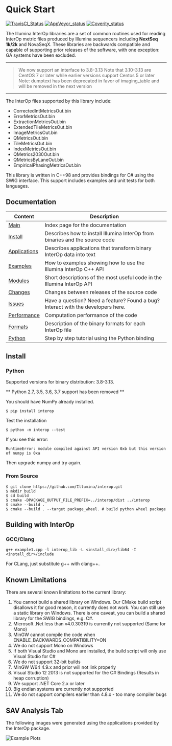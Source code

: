 Quick Start
===========

[![TravisCI_Status][tcistatus]][tcihome]
[![AppVeyor_status][acistatus]][acihome]
[![Coverity_status][covstatus]][covhome]

The Illumina InterOp libraries are a set of common routines used for reading InterOp metric files produced by
Illumina sequencers including **NextSeq 1k/2k** and NovaSeqX. These libraries are backwards compatible and capable of supporting prior releases of the software,
with one exception: GA systems have been excluded.

***
> We now support an interface to 3.8-3.13
> Note that 3.10-3.13 are CentOS 7 or later while earlier versions support Centos 5 or later
> Note: dumptext has been deprecated in favor of imaging_table and will be removed in the next version
***

The InterOp files supported by this library include:
  - CorrectedIntMetricsOut.bin
  - ErrorMetricsOut.bin
  - ExtractionMetricsOut.bin
  - ExtendedTileMetricsOut.bin
  - ImageMetricsOut.bin
  - QMetricsOut.bin
  - TileMetricsOut.bin
  - IndexMetricsOut.bin
  - QMetrics2030Out.bin
  - QMetricsByLaneOut.bin
  - EmpiricalPhasingMetricsOut.bin

This library is written in C++98 and provides bindings for C# using the SWIG interface. This
support includes examples and unit tests for both languages.

[tcistatus]:https://travis-ci.org/Illumina/interop.svg?branch=master
[tcihome]:https://travis-ci.org/Illumina/interop

[acistatus]:https://ci.appveyor.com/api/projects/status/5hwirymkc10uf13d/branch/master?svg=true
[acihome]:https://ci.appveyor.com/project/ezralanglois/interop/branch/master


[covstatus]:https://scan.coverity.com/projects/7744/badge.svg
[covhome]:https://scan.coverity.com/projects/illumina-interop


Documentation
-------------

| Content                       | Description                                                                          |
| ----------------------------- | -------------------------------------------------------------------------------------|
| [Main][MainPage]              | Index page for the documentation                                                     |
| [Install][InstallPage]        | Describes how to install Illumina InterOp from binaries and the source code          |
| [Applications][AppsPage]      | Describes applications that transform binary InterOp data into text                  |
| [Examples][ExamplesPage]      | How to examples showing how to use the Illumina InterOp C++ API                      |
| [Modules][ModulesPage]        | Short descriptions of the most useful code in the Illumina InterOp API               |
| [Changes][ChangesPage]        | Changes between releases of the source code                                          |
| [Issues]                      | Have a question? Need a feature? Found a bug? Interact with the developers here.     |
| [Performance][PerfPage]       | Computation performance of the code                                                  |
| [Formats][BinaryFormats]      | Description of the binary formats for each InterOp file                              |
| [Python][PythonBinding]       | Step by step tutorial using the Python binding                                       |

[MainPage]: http://illumina.github.io/interop/index.html
[InstallPage]: http://illumina.github.io/interop/install.html
[AppsPage]: http://illumina.github.io/interop/apps.html
[ExamplesPage]: http://illumina.github.io/interop/examples.html
[ModulesPage]: http://illumina.github.io/interop/modules.html
[ChangesPage]: http://illumina.github.io/interop/changes.html
[Issues]: https://github.com/Illumina/interop/issues
[PerfPage]: http://illumina.github.io/interop/perf.html
[BinaryFormats]: http://illumina.github.io/interop/binary_formats.html
[PythonBinding]: http://illumina.github.io/interop/python_binding.html

Install
-------

### Python

Supported versions for binary distribution: 3.8-3.13.

** Python 2.7, 3.5, 3.6, 3.7 support has been removed **

You should have NumPy already installed.

~~~~~~~~~~~~~{.sh}
$ pip install interop
~~~~~~~~~~~~~

Test the installation

~~~~~~~~~~~~~{.sh}
$ python -m interop --test
~~~~~~~~~~~~~

If you see this error:

    RuntimeError: module compiled against API version 0xb but this version of numpy is 0xa

Then upgrade numpy and try again.

### From Source

~~~~~~~~~~~~~{.sh}
$ git clone https://github.com/Illumina/interop.git
$ mkdir build
$ cd build
$ cmake -DPACKAGE_OUTPUT_FILE_PREFIX=../interop/dist ../interop
$ cmake --build .
$ cmake --build . --target package_wheel. # build python wheel package
~~~~~~~~~~~~~

Building with InterOp
---------------------

### GCC/Clang

~~~~~~~~~~~~~{.sh}
g++ example1.cpp -l interop_lib -L <install_dir>/lib64 -I <install_dir>/include
~~~~~~~~~~~~~

For CLang, just substitute g++ with clang++. 


Known Limitations
-----------------

There are several known limitations to the current library:

  1. You cannot build a shared library on Windows. Our CMake build script disallows it for good reason, it currently
     does not work. You can still use a static library on Windows. There is one caveat, you can build a shared
     library for the SWIG bindings, e.g. C#.
  2. Microsoft .Net less than v4.0.30319 is currently not supported (Same for Mono)
  3. MinGW cannot compile the code when ENABLE_BACKWARDS_COMPATIBILITY=ON
  4. We do not support Mono on Windows
  5. If both Visual Studio and Mono are installed, the build script will only use Visual Studio for C#
  6. We do not support 32-bit builds
  7. MinGW W64 4.9.x and prior will not link properly
  8. Visual Studio 12 2013 is not supported for the C# Bindings (Results in heap corruption)
  9. We support .NET Core 2.x or later
  10. Big endian systems are currently not supported
  11. We do not support compilers earlier than 4.8.x - too many compiler bugs

SAV Analysis Tab
----------------

The following images were generated using the applications provided by
the InterOp package.

![Example Plots](docs/images/example_plots.png)
